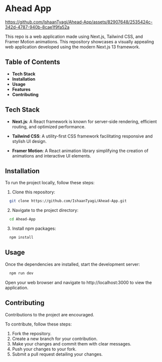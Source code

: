 # Ahead App



https://github.com/IshaanTyagi/Ahead-App/assets/82907648/2535424c-342d-4787-940b-8cae1f9fa52a



This repo is a web application made using Next.js, Tailwind CSS, and Framer Motion animations. This repository showcases a visually appealing web application developed using the modern Next.js 13 framework. 

## Table of Contents

- **Tech Stack**
- **Installation**
- **Usage**
- **Features**
- **Contributing**

## Tech Stack

- **Next.js**: A React framework is known for server-side rendering, efficient routing, and optimized performance.

- **Tailwind CSS**: A utility-first CSS framework facilitating responsive and stylish UI design.

- **Framer Motion**: A React animation library simplifying the creation of animations and interactive UI elements.

## Installation

To run the project locally, follow these steps:

1. Clone this repository:
```bash
  git clone https://github.com/IshaanTyagi/Ahead-App.git
```

2. Navigate to the project directory:
```bash
  cd Ahead-App
```

3. Install npm packages:
```bash
  npm install
```

## Usage

Once the dependencies are installed, start the development server:

```bash
  npm run dev
```

Open your web browser and navigate to http://localhost:3000 to view the application.


## Contributing

Contributions to the project are encouraged.




 To contribute, follow these steps:

1. Fork the repository.
2. Create a new branch for your contribution.
3. Make your changes and commit them with clear messages.
4. Push your changes to your fork.
5. Submit a pull request detailing your changes.

